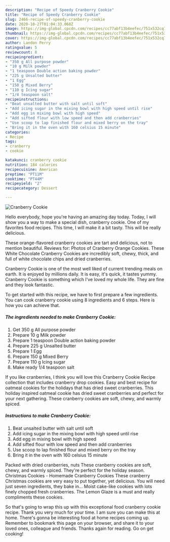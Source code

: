 ```yaml
---
description: "Recipe of Speedy Cranberry Cookie"
title: "Recipe of Speedy Cranberry Cookie"
slug: 2466-recipe-of-speedy-cranberry-cookie
date: 2020-10-27T01:04:33.068Z
image: https://img-global.cpcdn.com/recipes/cc77abf13b4eefec/751x532cq70/cranberry-cookie-recipe-main-photo.jpg
thumbnail: https://img-global.cpcdn.com/recipes/cc77abf13b4eefec/751x532cq70/cranberry-cookie-recipe-main-photo.jpg
cover: https://img-global.cpcdn.com/recipes/cc77abf13b4eefec/751x532cq70/cranberry-cookie-recipe-main-photo.jpg
author: Landon Perry
ratingvalue: 5
reviewcount: 8
recipeingredient:
- "350 g All purpose powder"
- "10 g Milk powder"
- "1 teaspoon Double action baking powder"
- "225 g Unsalted butter"
- "1 Egg"
- "150 g Mixed Berry"
- "110 g Icing sugar"
- "1/4 teaspoon salt"
recipeinstructions:
- "Beat unsalted butter with salt until soft"
- "Add icing sugar in the mixing bowl with high speed until rise"
- "Add egg in mixing bowl with high speed"
- "Add sifted flour with low speed and then add cranberries"
- "Use scoop to lap finished flour and mixed berry on the tray"
- "Bring it in the oven with 160 celsius 15 minute"
categories:
- Recipe
tags:
- cranberry
- cookie

katakunci: cranberry cookie 
nutrition: 184 calories
recipecuisine: American
preptime: "PT11M"
cooktime: "PT44M"
recipeyield: "2"
recipecategory: Dessert

---
```



![Cranberry Cookie](https://img-global.cpcdn.com/recipes/cc77abf13b4eefec/751x532cq70/cranberry-cookie-recipe-main-photo.jpg)

Hello everybody, hope you're having an amazing day today. Today, I will show you a way to make a special dish, cranberry cookie. One of my favorites food recipes. This time, I will make it a bit tasty. This will be really delicious.

These orange-flavored cranberry cookies are tart and delicious, not to mention beautiful. Reviews for: Photos of Cranberry Orange Cookies. These White Chocolate Cranberry Cookies are incredibly soft, chewy, thick, and full of white chocolate chips and dried cranberries.

Cranberry Cookie is one of the most well liked of current trending meals on earth. It is enjoyed by millions daily. It is easy, it's quick, it tastes yummy. Cranberry Cookie is something which I've loved my whole life. They are fine and they look fantastic.


To get started with this recipe, we have to first prepare a few ingredients. You can cook cranberry cookie using 8 ingredients and 6 steps. Here is how you can achieve that.

<!--inarticleads1-->

##### The ingredients needed to make Cranberry Cookie:

1. Get 350 g All purpose powder
1. Prepare 10 g Milk powder
1. Prepare 1 teaspoon Double action baking powder
1. Prepare 225 g Unsalted butter
1. Prepare 1 Egg
1. Prepare 150 g Mixed Berry
1. Prepare 110 g Icing sugar
1. Make ready 1/4 teaspoon salt


If you like cranberries, I think you will love this Cranberry Cookie Recipe collection that includes cranberry drop cookies. Easy and best recipe for oatmeal cookies for the holidays that has dried sweet cranberries. This holiday inspired oatmeal cookie has dried sweet cranberries and perfect for your next gathering. These cranberry cookies are soft, chewy, and warmly spiced. 

<!--inarticleads2-->

##### Instructions to make Cranberry Cookie:

1. Beat unsalted butter with salt until soft
1. Add icing sugar in the mixing bowl with high speed until rise
1. Add egg in mixing bowl with high speed
1. Add sifted flour with low speed and then add cranberries
1. Use scoop to lap finished flour and mixed berry on the tray
1. Bring it in the oven with 160 celsius 15 minute


Packed with dried cranberries, nuts These cranberry cookies are soft, chewy, and warmly spiced. They&#39;re perfect for the holiday season. Christmas Cookies - Homemade Cranberry Cookies These cranberry Christmas cookies are very easy to put together, yet delicious. You will need just seven ingredients, they bake in… Moist cake-like cookies with lots finely chopped fresh cranberries. The Lemon Glaze is a must and really compliments these cookies. 

So that's going to wrap this up with this exceptional food cranberry cookie recipe. Thank you very much for your time. I am sure you can make this at home. There's gonna be interesting food at home recipes coming up. Remember to bookmark this page on your browser, and share it to your loved ones, colleague and friends. Thanks again for reading. Go on get cooking!
